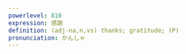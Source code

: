 ```yaml
---
powerlevel: 810
expression: 感謝
definition: (adj-na,n,vs) thanks; gratitude; (P)
pronunciation: かんしゃ
---
```

